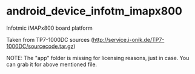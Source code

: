 android_device_infotm_imapx800
==============================

Infotmic iMAPx800 board platform

Taken from TP7-1000DC sources (http://service.i-onik.de/TP7-1000DC/sourcecode.tar.gz)


NOTE: The "app" folder is missing for licensing reasons, just in case. You can grab it for above mentioned file.



